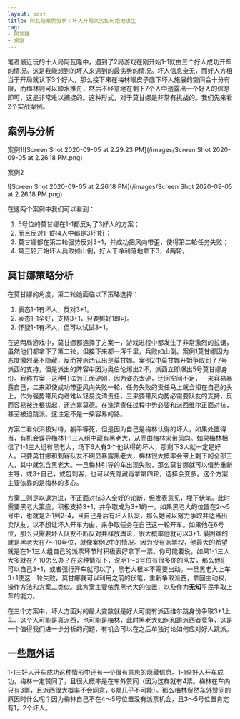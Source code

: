 ```yaml
---
layout: post
title: 阿瓦隆案例分析：坏人开局大劣如何绝地求生
tag: 
- 阿瓦隆
- 桌游
---
```


笔者最近玩的十人局阿瓦隆中，遇到了2局游戏在刚开始1-1就由三个好人成功开车的情况。这是我能想到的坏人来遇到的最劣势的情况。坏人信息全无，而好人方相当于开局就认下3个好人，那么接下来在梅林眼皮子底下坏人施展的空间会十分有限，而梅林则可以顺水推舟，然后不经意地在剩下7个人中透露出一个好人的信息即可，这是非常难以捕捉的。这种形式，对于莫甘娜是非常有挑战的。我们先来看2个实战案例。

## 案例与分析

案例1![Screen Shot 2020-09-05 at 2.29.23 PM](/images/Screen Shot 2020-09-05 at 2.26.18 PM.png)

案例2

![Screen Shot 2020-09-05 at 2.26.18 PM](/images/Screen Shot 2020-09-05 at 2.26.18 PM.png)

在这两个案例中我们可以看到：

1. 5号位的莫甘娜在1-1都反对了3好人的方案；
2. 而且反对1-1的4人中都是3坏1好；
3. 莫甘娜都在第二轮强势反对3+1，并成功把风向带歪，使得第二轮任务失败；
4. 第三轮开始坏人兵败如山倒，好人干净利落地拿下3，4两轮。

## 莫甘娜策略分析

在莫甘娜的角度，第二轮她面临以下策略选择：

1. 表态1-1有坏人，反对3+1。
2. 表态1-1全好，支持3+1，只要挑好1即可。
3. 怀疑1-1有坏人，但可以试试3+1。

在这两局游戏中，莫甘娜都选择了方案一，游戏进程中都发生了非常激烈的拉锯，虽然他们都拿下了第二轮，但接下来都一泻千里，兵败如山倒。案例1莫甘娜因为态度激烈毫不隐藏，反而被派西认出是莫甘娜。案例2中莫甘娜开始争取到了7号派西的支持，但是派出的阵容中因为奥伯伦爆出2坏，派西立即爆出5号莫甘娜身份。我称方案一这种打法为正面硬刚，因为姿态太硬，迂回空间不足，一来容易暴露自己，二来即使成功带歪风向失败一轮，任务失败的责任马上就会扣在自己的头上，作为强势带风向者难以轻易洗清责任，三来要带风向势必需要队友的支持，反而容易被连根拔起，还连累莫德。在洗清责任过程中势必要和派西维尔正面对抗，甚至被迫跳派。这注定不是一条容易的路。

方案二看似消极对待，躺平等死，但是因为自己是梅林认得的坏人，如果处置得当，有机会误导梅林1-1三人组中藏有黑老大，从而由梅林来带风向。如果梅林相信了1-1三人组有黑老大，场下6人有3个他认得的坏人，那剩下3人就一定是好人。只要莫甘娜和刺客队友不明显暴露黑老大，梅林很大概率会带上剩下的全部三人，其中就包含黑老大。一旦梅林引导的车出现失败，那么莫甘娜就可以借势重新主导，或3+自己，或包刺客，也可以先隐藏再拿第四轮，选择会变多。这个方案主要依靠的是梅林的多心。

方案三则是以退为进，不正面对抗3人全好的论断，但发表意见，埋下伏笔。此时需要黑老大策应，积极支持3+1，并争取成为3+1的一。如果黑老大的位置在2～5号中，也就是2-1到2-4，且自己身后有坏人队友，那么她可以努力争取并适当出卖队友，以不想让坏人开车为由，来争取任务在自己这一轮开车。如果他在6号位，那么只需要坏人队友不断反对并释放舆论，很大概率他就可以3+1. 最困难的就是黑老大在7～10号位，就像案例2中的情况。因为没有派票权，他最大的希望就是在1-1三人组自己的派票环节时积极表好拿下一票。你可能要说，如果1-1三人大多就在7-10怎么办？在这种情况下，说明1～6号位有很多你的队友，那么他们可以自己3+1，或者强行开车就可以了，黑老大根本不需要出动。一旦黑老大上车3+1使这一轮失败，莫甘娜就可以利用之前的伏笔，重新争取派西，拿回主动权，操作方法和方案二类似。此方案主要依靠黑老大的位置，以及作为**无知**平民争取上车的能力。

在三个方案中，坏人方面对的最大变数就是好人可能有派西维尔跳身份争取3+1上车。这个人可能是真派西，也可能是梅林，此时黑老大如何和跳派西者竞争，这是一个值得我们进一步分析的问题，有机会可以在之后单独讨论如何应对好人跳派。

## 一些题外话

1-1三好人开车成功这种情形中还有一个很有意思的隐藏信息。1-1全好人开车成功，梅林一定赞同了，且很大概率是在车外赞同（因为这样就有4票。梅林在车内只有3票，且派西很大概率不会同意，6票几乎不可能）。那么梅林贸然车外赞同的原因时什么呢？因为梅林自己不在4～5号位置没有派票机会，且3～5号位置肯定有1，2个坏人。